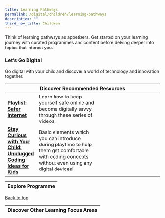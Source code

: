 ```yaml
---
title: Learning Pathways
permalink: /digital/children/learning-pathways
description: ""
third_nav_title: Children
---
```

<style type="text/css">
/* Links */
.content a { color: #322987; }
.content a:focus,
.content a:hover { color: #28216c; }

/* Button Outline */
.bp-button { padding-left: 1.5rem; padding-right: 1.5rem; }
.bp-button.is-primary-outline { border: 1px solid #322987; color: #322987; background-color: transparent; text-decoration: none; }
.bp-button.is-primary-outline:focus,
.bp-button.is-primary-outline:hover { border: 1px solid #322987; color: #cff2e8; background-color: #322987; text-decoration: none; }

/* Responsive Iframe */
.responsive-iframe { position: absolute; top: 0; left: 0; bottom: 0; right: 0; width: 100%; height: 100%; }
.responsive-iframe-container { position: relative; overflow: hidden; width: 100%; }
.responsive-iframe-container.ratio-16by9 { padding-top: 56.25%; }
.responsive-iframe-container.ratio-4by3 { padding-top: 75%; }
.responsive-iframe-container.ratio-3by2 { padding-top: 66.66%; }
.responsive-iframe-container.ratio-1by1 { padding-top: 100%; }
</style>
Think of learning pathways as appetizers. Get started on your learning journey with curated programmes and content before delving deeper into topics that interest you.
<h3><b>Let’s Go Digital</b></h3>
Go digital with your child and discover a world of technology and innovation together. 
<div class="horizontal-scroll margin--bottom--lg">
  <table class="generic-table">
    <thead>
      <tr>
        <th colspan="4" class="is-uppercase has-weight-normal">Discover Recommended Resources</th>
      </tr>
    </thead>
    <tbody>
      <tr>
        <td style="width: 20%;"><a href="/digital/children/content" target="_blank"><b>Playlist: Safer Internet</b></a></td>
        <td style="width: 40%;">Learn how to keep yourself safe online and become digitally savvy through these series of videos.</td>
        <td style="width: 20%;"></td>
        <td style="width: 20%;"></td>
      </tr>
      <tr>
        <td><a href="https://childrenandteens.nlb.gov.sg/diy-resources/primary/stay-curious-with-your-child" target="_blank"><b>Stay Curious with Your Child: Unplugged Coding Ideas for Kids</b></a></td>
        <td>Basic elements which you can introduce during playtime to help them get comfortable with coding concepts without even using any digital devices!</td>
        <td> </td>
        <td> </td>
      </tr>
    </tbody>
  </table>
</div>

<div class="horizontal-scroll margin--bottom--lg">
  <table class="generic-table">
    <thead>
      <tr>
        <th colspan="4" class="is-uppercase has-weight-normal">Explore Programme</th>
      </tr>
    </thead>
    <tbody>
		</div>

<div class="horizontal-scroll margin--bottom--lg">
  <table class="generic-table">
    <thead>
      <tr>
        <th colspan="4" class="is-uppercase has-weight-normal">Discover Other Learning Focus Areas</th>
</div>

<p class="has-text-right margin--top--xl"><a href="#main-content">Back to top</a></p>
